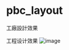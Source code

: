 # pbc_layout
工廠設計效果


工程设计效果
![image](https://github.com/ydm3324803/pbc_layout/blob/master/html/index.png)
